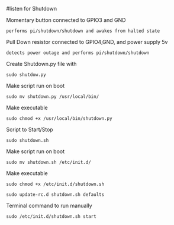 #listen for Shutdown

Momentary button connected to GPIO3 and GND
    
    performs pi/shutdown/shutdown and awakes from halted state
    
Pull Down resistor connected to GPIO4,GND, and power supply 5v
   
    detects power outage and performs pi/shutdown/shutdown 


Create Shutdown.py file with     
    
    sudo shutdow.py

Make script run on boot
   
    sudo mv shutdown.py /usr/local/bin/

Make executable            
    
    sudo chmod +x /usr/local/bin/shutdown.py

Script to Start/Stop   
 
    sudo shutdown.sh

Make script run on boot   

    sudo mv shutdown.sh /etc/init.d/

Make executable 

    sudo chmod +x /etc/init.d/shutdown.sh

    sudo update-rc.d shutdown.sh defaults

Terminal command to run manually 

    sudo /etc/init.d/shutdown.sh start
